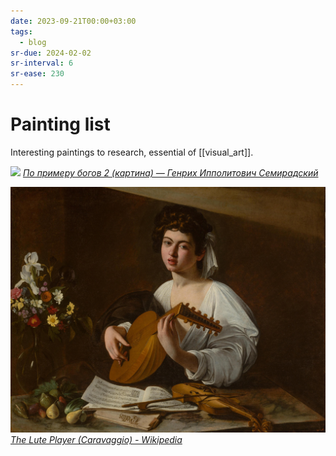 ```yaml
---
date: 2023-09-21T00:00+03:00
tags:
  - blog
sr-due: 2024-02-02
sr-interval: 6
sr-ease: 230
---
```


# Painting list

Interesting paintings to research, essential of [[visual_art]].

![](img/Semiradskij–Po_primeru_bogov_2.jpg)
_[По примеру богов 2 (картина) — Генрих Ипполитович Семирадский](https://gallerix.ru/album/Semiradsky/pic/glrx-518946986)_


![](img/Caravaggio-the_lute_player.jpg)
_[The Lute Player (Caravaggio) - Wikipedia](https://en.wikipedia.org/wiki/The_Lute_Player_(Caravaggio))_
